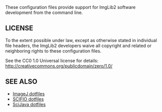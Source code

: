 These configuration files provide support for ImgLib2 software
development from the command line.


LICENSE
-------

To the extent possible under law, except as otherwise stated in
individual file headers, the ImgLib2 developers waive all copyright
and related or neighboring rights to these configuration files.

See the CC0 1.0 Universal license for details:
    http://creativecommons.org/publicdomain/zero/1.0/


SEE ALSO
--------

* [ImageJ dotfiles](https://github.com/imagej/dotfiles)
* [SCIFIO dotfiles](https://github.com/scifio/dotfiles)
* [SciJava dotfiles](https://github.com/scijava/dotfiles)
